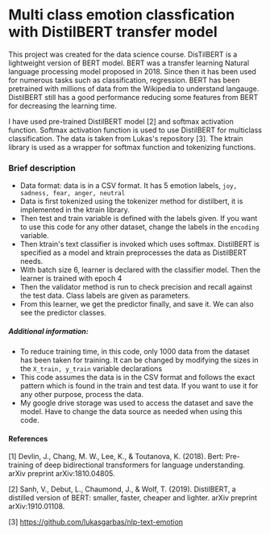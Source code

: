 # Multi class emotion classfication with DistilBERT transfer model
This project was created for the data science course. DisTilBERT is a lightweight version of BERT model. BERT was a transfer learning Natural language processing model
proposed in 2018. Since then it has been used for numerous tasks such as classification, regression. BERT has been pretrained with millions of data from the Wikipedia to 
understand langauge. DistilBERT still has a good performance reducing some features from BERT for decreasing the learning time.

I have used pre-trained DistilBERT model [2] and softmax activation function. Softmax activation function is used to use DistilBERT for multiclass classification. The data is taken from Lukas's repository [3]. The ktrain library is used as a wrapper for softmax function and tokenizing functions.
### Brief description
- Data format: data is in a CSV format. It has 5 emotion labels, ```joy, sadness, fear, anger, neutral```
- Data is first tokenized using the tokenizer method for distilbert, it is implemented in the ktrain library.  
- Then test and train variable is defined with the labels given. If you want to use this code for any other dataset, change the labels in the ```encoding``` variable.
- Then ktrain's text classifier is invoked which uses softmax. DistilBERT is specified as a model and ktrain preprocesses the data as DistilBERT needs.
- With batch size 6, learner is declared with the classifier model. Then the learner is trained with epoch 4
- Then the validator method is run to check precision and recall against the test data. Class labels are given as parameters. 
- From this learner, we get the predictor finally, and save it. We can also see the predictor classes. 

##### Additional information:
- To reduce training time, in this code, only 1000 data from the dataset has been taken for training. It can be changed by modifying the sizes in the
```X_train, y_train``` variable declarations
- This code assumes the data is in the CSV format and follows the exact pattern which is found in the train and test data. If you want to use it for any other purpose, process 
the data. 
- My google drive storage was used to access the dataset and save the model. Have to change the data source as needed when using this code. 

#### References
[1] Devlin, J., Chang, M. W., Lee, K., & Toutanova, K. (2018). Bert: Pre-training of deep bidirectional transformers for language understanding. arXiv preprint 
arXiv:1810.04805.

[2] Sanh, V., Debut, L., Chaumond, J., & Wolf, T. (2019). DistilBERT, a distilled version of BERT: smaller, faster, cheaper and lighter. arXiv preprint arXiv:1910.01108.

[3] https://github.com/lukasgarbas/nlp-text-emotion
